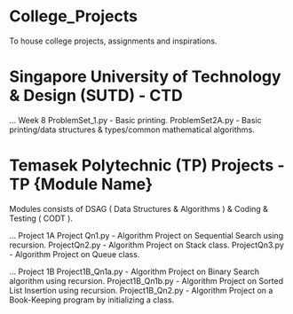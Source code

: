 # College_Projects
To house college projects, assignments and inspirations. 

# Singapore University of Technology & Design (SUTD) - CTD

... Week 8
ProblemSet_1.py - Basic printing. 
ProblemSet2A.py - Basic printing/data structures & types/common mathematical algorithms. 

# Temasek Polytechnic (TP) Projects - TP {Module Name}
Modules consists of DSAG ( Data Structures & Algorithms ) & Coding & Testing ( CODT ).

... Project 1A
Project Qn1.py - Algorithm Project on Sequential Search using recursion. 
ProjectQn2.py - Algorithm Project on Stack class.
ProjectQn3.py - Algorithm Project on Queue class.

... Project 1B
Project1B_Qn1a.py - Algorithm Project on Binary Search algorithm using recursion.
Project1B_Qn1b.py - Algorithm Project on Sorted List Insertion using recursion. 
Project1B_Qn2.py - Algorithm Project on a Book-Keeping program by initializing a class. 
